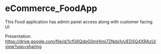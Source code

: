 # eCommerce_FoodApp
This Food application has admin panel access along with customer facing UI

Presentation: https://drive.google.com/file/d/1cfG6QdpG0mHImi7ZNdo1vUEDSQ4XRAzU/view?usp=sharing
  
 
